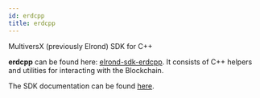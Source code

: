 ```yaml
---
id: erdcpp
title: erdcpp
---
```


MultiversX (previously Elrond) SDK for C++

**erdcpp** can be found here: [elrond-sdk-erdcpp](https://github.com/ElrondNetwork/elrond-sdk-erdcpp/).
It consists of C++ helpers and utilities for interacting with the Blockchain.

The SDK documentation can be found [here](https://github.com/ElrondNetwork/elrond-sdk-erdcpp/).
